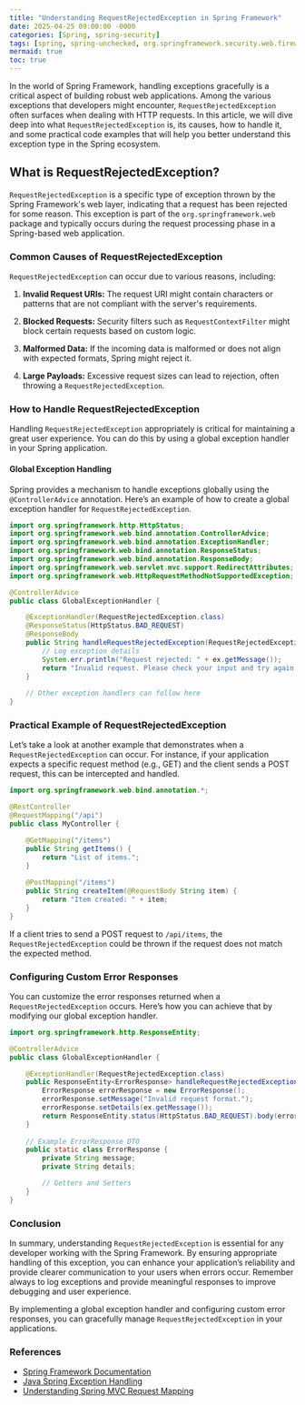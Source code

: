 ```yaml
---
title: "Understanding RequestRejectedException in Spring Framework"
date: 2025-04-25 09:00:00 -0000
categories: [Spring, spring-security]
tags: [spring, spring-unchecked, org.springframework.security.web.firewall]
mermaid: true
toc: true
---
```



In the world of Spring Framework, handling exceptions gracefully is a critical aspect of building robust web applications. Among the various exceptions that developers might encounter, `RequestRejectedException` often surfaces when dealing with HTTP requests. In this article, we will dive deep into what `RequestRejectedException` is, its causes, how to handle it, and some practical code examples that will help you better understand this exception type in the Spring ecosystem.

## What is RequestRejectedException?

`RequestRejectedException` is a specific type of exception thrown by the Spring Framework's web layer, indicating that a request has been rejected for some reason. This exception is part of the `org.springframework.web` package and typically occurs during the request processing phase in a Spring-based web application.

### Common Causes of RequestRejectedException

`RequestRejectedException` can occur due to various reasons, including:

1. **Invalid Request URIs:** The request URI might contain characters or patterns that are not compliant with the server's requirements.
  
2. **Blocked Requests:** Security filters such as `RequestContextFilter` might block certain requests based on custom logic.

3. **Malformed Data:** If the incoming data is malformed or does not align with expected formats, Spring might reject it.

4. **Large Payloads:** Excessive request sizes can lead to rejection, often throwing a `RequestRejectedException`.

### How to Handle RequestRejectedException

Handling `RequestRejectedException` appropriately is critical for maintaining a great user experience. You can do this by using a global exception handler in your Spring application.

#### Global Exception Handling

Spring provides a mechanism to handle exceptions globally using the `@ControllerAdvice` annotation. Here’s an example of how to create a global exception handler for `RequestRejectedException`.

```java
import org.springframework.http.HttpStatus;
import org.springframework.web.bind.annotation.ControllerAdvice;
import org.springframework.web.bind.annotation.ExceptionHandler;
import org.springframework.web.bind.annotation.ResponseStatus;
import org.springframework.web.bind.annotation.ResponseBody;
import org.springframework.web.servlet.mvc.support.RedirectAttributes;
import org.springframework.web.HttpRequestMethodNotSupportedException;

@ControllerAdvice
public class GlobalExceptionHandler {

    @ExceptionHandler(RequestRejectedException.class)
    @ResponseStatus(HttpStatus.BAD_REQUEST)
    @ResponseBody
    public String handleRequestRejectedException(RequestRejectedException ex) {
        // Log exception details
        System.err.println("Request rejected: " + ex.getMessage());
        return "Invalid request. Please check your input and try again.";
    }
    
    // Other exception handlers can follow here
}
```

### Practical Example of RequestRejectedException

Let’s take a look at another example that demonstrates when a `RequestRejectedException` can occur. For instance, if your application expects a specific request method (e.g., GET) and the client sends a POST request, this can be intercepted and handled.

```java
import org.springframework.web.bind.annotation.*;

@RestController
@RequestMapping("/api")
public class MyController {

    @GetMapping("/items")
    public String getItems() {
        return "List of items.";
    }
    
    @PostMapping("/items")
    public String createItem(@RequestBody String item) {
        return "Item created: " + item;
    }
}
```

If a client tries to send a POST request to `/api/items`, the `RequestRejectedException` could be thrown if the request does not match the expected method.

### Configuring Custom Error Responses

You can customize the error responses returned when a `RequestRejectedException` occurs. Here’s how you can achieve that by modifying our global exception handler.

```java
import org.springframework.http.ResponseEntity;

@ControllerAdvice
public class GlobalExceptionHandler {

    @ExceptionHandler(RequestRejectedException.class)
    public ResponseEntity<ErrorResponse> handleRequestRejectedException(RequestRejectedException ex) {
        ErrorResponse errorResponse = new ErrorResponse();
        errorResponse.setMessage("Invalid request format.");
        errorResponse.setDetails(ex.getMessage());
        return ResponseEntity.status(HttpStatus.BAD_REQUEST).body(errorResponse);
    }
    
    // Example ErrorResponse DTO
    public static class ErrorResponse {
        private String message;
        private String details;

        // Getters and Setters
    }
}
```

### Conclusion

In summary, understanding `RequestRejectedException` is essential for any developer working with the Spring Framework. By ensuring appropriate handling of this exception, you can enhance your application’s reliability and provide clearer communication to your users when errors occur. Remember always to log exceptions and provide meaningful responses to improve debugging and user experience.

By implementing a global exception handler and configuring custom error responses, you can gracefully manage `RequestRejectedException` in your applications.

### References

- [Spring Framework Documentation](https://docs.spring.io/spring-framework/docs/current/reference/html/web.html#mvc)
- [Java Spring Exception Handling](https://www.baeldung.com/exception-handling-for-rest-with-spring)
- [Understanding Spring MVC Request Mapping](https://www.baeldung.com/spring-mvc-requestmapping)
